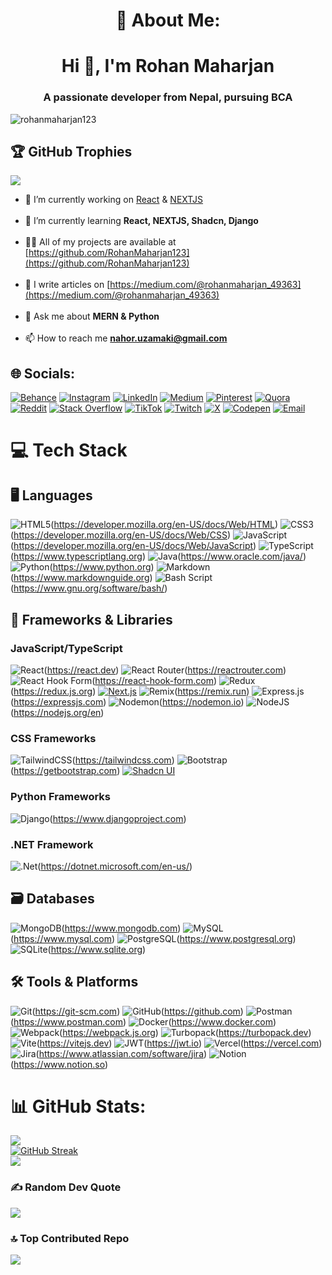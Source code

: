 <h1 align ="center">💫 About Me:</h1>

<h1 align="center">Hi 👋, I'm Rohan Maharjan</h1>

<h3 align="center">A passionate developer from Nepal, pursuing BCA</h3>

<p align="left"> <img src="https://komarev.com/ghpvc/?username=rohanmaharjan123&label=Profile%20views&color=0e75b6&style=flat" alt="rohanmaharjan123" /> </p>

## 🏆 GitHub Trophies
![](https://github-profile-trophy.vercel.app/?username=rohanmaharjan123&theme=radical&no-frame=false&no-bg=true&margin-w=4)


- 🔭 I’m currently working on [React](https://react.dev) & [NEXTJS](https://nextjs.org/docs)<br><br>
- 🌱 I’m currently learning **React, NEXTJS, Shadcn, Django**<br><br>
- 👨‍💻 All of my projects are available at [https://github.com/RohanMaharjan123](https://github.com/RohanMaharjan123)<br><br>
- 📝 I write articles on [https://medium.com/@rohanmaharjan_49363](https://medium.com/@rohanmaharjan_49363)<br><br>
- 💬 Ask me about **MERN & Python**<br><br>
- 📫 How to reach me **nahor.uzamaki@gmail.com**<br>

## 🌐 Socials:

[![Behance](https://img.shields.io/badge/Behance-1769ff?logo=behance&logoColor=white)](https://behance.net/nahoruzamaki)
[![Instagram](https://img.shields.io/badge/Instagram-%23E4405F.svg?logo=Instagram&logoColor=white)](https://instagram.com/rohan_maharjan_rose)
[![LinkedIn](https://img.shields.io/badge/LinkedIn-%230077B5.svg?logo=linkedin&logoColor=white)](https://linkedin.com/in/rohan-maharjan2)
[![Medium](https://img.shields.io/badge/Medium-12100E?logo=medium&logoColor=white)](https://medium.com/@rohanmaharjan_49363)
[![Pinterest](https://img.shields.io/badge/Pinterest-%23E60023.svg?logo=Pinterest&logoColor=white)](https://pinterest.com/nahoruzamaki)
[![Quora](https://img.shields.io/badge/Quora-%23B92B27.svg?logo=Quora&logoColor=white)](https://quora.com/profile/Rohan%20Maharjan)
[![Reddit](https://img.shields.io/badge/Reddit-%23FF4500.svg?logo=Reddit&logoColor=white)](https://reddit.com/user/Rohan_Maharjan)
[![Stack Overflow](https://img.shields.io/badge/-Stackoverflow-FE7A16?logo=stack-overflow&logoColor=white)](https://stackoverflow.com/users/rohan-maharjan)
[![TikTok](https://img.shields.io/badge/TikTok-%23000000.svg?logo=TikTok&logoColor=white)](https://tiktok.com/@rohan_maharjan123)
[![Twitch](https://img.shields.io/badge/Twitch-%239146FF.svg?logo=Twitch&logoColor=white)](https://twitch.tv/rohan_maharjan)
[![X](https://img.shields.io/badge/X-black.svg?logo=X&logoColor=white)](https://x.com/NahorUzumaki)
[![Codepen](https://img.shields.io/badge/Codepen-000000?logo=codepen&logoColor=white)](https://codepen.io/rohanmaharjan123)
[![Email](https://img.shields.io/badge/Email-D14836?logo=gmail&logoColor=white)](mailto:nahor.uzamaki@gmail.com)

# 💻 Tech Stack

## 🖥️ Languages

![HTML5](https://img.shields.io/badge/html5-%23E34F26.svg?style=for-the-badge&logo=html5&logoColor=white)(https://developer.mozilla.org/en-US/docs/Web/HTML)
![CSS3](https://img.shields.io/badge/css3-%231572B6.svg?style=for-the-badge&logo=css3&logoColor=white)(https://developer.mozilla.org/en-US/docs/Web/CSS)
![JavaScript](https://img.shields.io/badge/javascript-%23323330.svg?style=for-the-badge&logo=javascript&logoColor=%23F7DF1E)(https://developer.mozilla.org/en-US/docs/Web/JavaScript)
![TypeScript](https://img.shields.io/badge/typescript-%23007ACC.svg?style=for-the-badge&logo=typescript&logoColor=white)(https://www.typescriptlang.org)
![Java](https://img.shields.io/badge/java-%23ED8B00.svg?style=for-the-badge&logo=openjdk&logoColor=white)(https://www.oracle.com/java/)
![Python](https://img.shields.io/badge/python-3670A0?style=for-the-badge&logo=python&logoColor=ffdd54)(https://www.python.org)
![Markdown](https://img.shields.io/badge/markdown-%23000000.svg?style=for-the-badge&logo=markdown&logoColor=white)(https://www.markdownguide.org)
![Bash Script](https://img.shields.io/badge/bash_script-%23121011.svg?style=for-the-badge&logo=gnu-bash&logoColor=white)(https://www.gnu.org/software/bash/)

## 🚀 Frameworks & Libraries

### JavaScript/TypeScript

![React](https://img.shields.io/badge/react-%2320232a.svg?style=for-the-badge&logo=react&logoColor=%2361DAFB)(https://react.dev)
![React Router](https://img.shields.io/badge/React_Router-CA4245?style=for-the-badge&logo=react-router&logoColor=white)(https://reactrouter.com)
![React Hook Form](https://img.shields.io/badge/React%20Hook%20Form-%23EC5990.svg?style=for-the-badge&logo=reacthookform&logoColor=white)(https://react-hook-form.com)
![Redux](https://img.shields.io/badge/redux-%23593d88.svg?style=for-the-badge&logo=redux&logoColor=white)(https://redux.js.org)
[![Next.js](https://img.shields.io/badge/Next.js-%23000000.svg?style=for-the-badge&logo=next.js&logoColor=white)](https://nextjs.org)
![Remix](https://img.shields.io/badge/remix-%23000.svg?style=for-the-badge&logo=remix&logoColor=white)(https://remix.run)
![Express.js](https://img.shields.io/badge/express.js-%23404d59.svg?style=for-the-badge&logo=express&logoColor=%2361DAFB)(https://expressjs.com)
![Nodemon](https://img.shields.io/badge/NODEMON-%23323330.svg?style=for-the-badge&logo=nodemon&logoColor=%BBDEAD)(https://nodemon.io)
![NodeJS](https://img.shields.io/badge/node.js-6DA55F?style=for-the-badge&logo=node.js&logoColor=white)(https://nodejs.org/en)

### CSS Frameworks
![TailwindCSS](https://img.shields.io/badge/tailwindcss-%2338B2AC.svg?style=for-the-badge&logo=tailwind-css&logoColor=white)(https://tailwindcss.com)
![Bootstrap](https://img.shields.io/badge/bootstrap-%238511FA.svg?style=for-the-badge&logo=bootstrap&logoColor=white)(https://getbootstrap.com)
[![Shadcn UI](https://img.shields.io/badge/Shadcn_UI-%23121011.svg?style=for-the-badge&logo=react&logoColor=white)](https://ui.shadcn.com)

### Python Frameworks
![Django](https://img.shields.io/badge/django-%23092E20.svg?style=for-the-badge&logo=django&logoColor=white)(https://www.djangoproject.com)

### .NET Framework
![.Net](https://img.shields.io/badge/.NET-5C2D91?style=for-the-badge&logo=.net&logoColor=white)(https://dotnet.microsoft.com/en-us/)

## 🗃️ Databases
![MongoDB](https://img.shields.io/badge/MongoDB-%234ea94b.svg?style=for-the-badge&logo=mongodb&logoColor=white)(https://www.mongodb.com)
![MySQL](https://img.shields.io/badge/mysql-4479A1.svg?style=for-the-badge&logo=mysql&logoColor=white)(https://www.mysql.com)
![PostgreSQL](https://img.shields.io/badge/PostgreSQL-%23336791.svg?style=for-the-badge&logo=postgresql&logoColor=white)(https://www.postgresql.org)
![SQLite](https://img.shields.io/badge/SQLite-%2307405e.svg?style=for-the-badge&logo=sqlite&logoColor=white)(https://www.sqlite.org)

## 🛠️ Tools & Platforms

![Git](https://img.shields.io/badge/git-%23F05033.svg?style=for-the-badge&logo=git&logoColor=white)(https://git-scm.com)
![GitHub](https://img.shields.io/badge/github-%23121011.svg?style=for-the-badge&logo=github&logoColor=white)(https://github.com)
![Postman](https://img.shields.io/badge/Postman-FF6C37?style=for-the-badge&logo=postman&logoColor=white)(https://www.postman.com)
![Docker](https://img.shields.io/badge/docker-%230db7ed.svg?style=for-the-badge&logo=docker&logoColor=white)(https://www.docker.com)
![Webpack](https://img.shields.io/badge/webpack-%238DD6F9.svg?style=for-the-badge&logo=webpack&logoColor=black)(https://webpack.js.org)
![Turbopack](https://img.shields.io/badge/Turbopack-%23000000.svg?style=for-the-badge&logo=next.js&logoColor=white)(https://turbopack.dev)
![Vite](https://img.shields.io/badge/vite-%23746F9D.svg?style=for-the-badge&logo=vite&logoColor=white)(https://vitejs.dev)
![JWT](https://img.shields.io/badge/JWT-black?style=for-the-badge&logo=JSON%20web%20tokens)(https://jwt.io)
![Vercel](https://img.shields.io/badge/vercel-%23000000.svg?style=for-the-badge&logo=vercel&logoColor=white)(https://vercel.com)
![Jira](https://img.shields.io/badge/jira-%230A0FFF.svg?style=for-the-badge&logo=jira&logoColor=white)(https://www.atlassian.com/software/jira)
![Notion](https://img.shields.io/badge/Notion-%23000000.svg?style=for-the-badge&logo=notion&logoColor=white)(https://www.notion.so)

# 📊 GitHub Stats:

![](https://github-readme-stats.vercel.app/api?username=rohanmaharjan123&theme=radical&hide_border=false&include_all_commits=false&count_private=true)<br/>
[![GitHub Streak](https://github-readme-streak-stats-6159w4sb1-rohanmaharjan123s-projects.vercel.app?user=rohanmaharjan123&theme=radical)](https://git.io/streak-stats)<br/>
![](https://github-readme-stats.vercel.app/api/top-langs/?username=rohanmaharjan123&theme=radical&hide_border=false&include_all_commits=false&count_private=true&layout=compact&hide=php,blade)

### ✍️ Random Dev Quote
![](https://quotes-github-readme.vercel.app/api?type=horizontal&theme=radical)

### 🔝 Top Contributed Repo
![](https://github-contributor-stats.vercel.app/api?username=rohanmaharjan123&limit=5&theme=radical&combine_all_yearly_contributions=true)

<!-- Proudly created with GPRM ( https://gprm.itsvg.in ) -->
